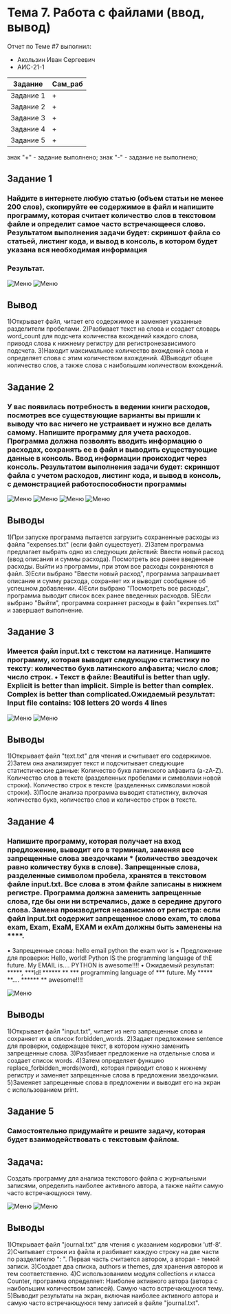 # Тема 7. Работа с файлами (ввод, вывод)
Отчет по Теме #7 выполнил:
- Акользин Иван Сергеевич
- АИС-21-1

| Задание | Сам_раб | 
| ------ | ------ | 
| Задание 1 | + |
| Задание 2 | + |
| Задание 3 | + |
| Задание 4 | + |
| Задание 5 | + |

знак "+" - задание выполнено; знак "-" - задание не выполнено;

## Задание 1
### Найдите в интернете любую статью (объем статьи не менее 200 слов), скопируйте ее содержимое в файл и напишите программу, которая считает количество слов в текстовом файле и определит самое часто встречающееся слово. Результатом выполнения задачи будет: скриншот файла со статьей, листинг кода, и вывод в консоль, в котором будет указана вся необходимая информация

### Результат.
![Меню](https://github.com/vladimir-12343/Software_Engineering_0/blob/Тема_7/pic/ex1.png)
![Меню](https://github.com/vladimir-12343/Software_Engineering_0/blob/Тема_7/pic/ex1.1.png)
## Вывод 
1)Открывает файл, читает его содержимое и заменяет указанные разделители пробелами.
2)Разбивает текст на слова и создает словарь word_count для подсчета количества вхождений каждого слова, приводя слова к нижнему регистру для регистронезависимого подсчета.
3)Находит максимальное количество вхождений слова и определяет слова с этим количеством вхождений.
4)Выводит общее количество слов, а также слова с наибольшим количеством вхождений.


## Задание 2
### У вас появилась потребность в ведении книги расходов, посмотрев все существующие варианты вы пришли к выводу что вас ничего не устраивает и нужно все делать самому. Напишите программу для учета расходов. Программа должна позволять вводить информацию о расходах, сохранять ее в файл и выводить существующие данные в консоль. Ввод информации происходит через консоль. Результатом выполнения задачи будет: скриншот файла с учетом расходов, листинг кода, и вывод в консоль, с демонстрацией работоспособности программы
![Меню](https://github.com/vladimir-12343/Software_Engineering_0/blob/Тема_7/pic/ex2.png)
![Меню](https://github.com/vladimir-12343/Software_Engineering_0/blob/Тема_7/pic/ex2.1.png)
![Меню](https://github.com/vladimir-12343/Software_Engineering_0/blob/Тема_7/pic/ex2.3.png)
![Меню](https://github.com/vladimir-12343/Software_Engineering_0/blob/Тема_7/pic/ex2.2.png)
## Выводы
1)При запуске программа пытается загрузить сохраненные расходы из файла "expenses.txt" (если файл существует).
2)Затем программа предлагает выбрать одно из следующих действий:
  Ввести новый расход (ввод описания и суммы расхода).
  Посмотреть все ранее введенные расходы.
  Выйти из программы, при этом все расходы сохраняются в файл.
3)Если выбрано "Ввести новый расход", программа запрашивает описание и сумму расхода, сохраняет их и выводит сообщение об успешном добавлении.
4)Если выбрано "Посмотреть все расходы", программа выводит список всех ранее введенных расходов.
5)Если выбрано "Выйти", программа сохраняет расходы в файл "expenses.txt" и завершает выполнение.


## Задание 3
### Имеется файл input.txt с текстом на латинице. Напишите программу, которая выводит следующую статистику по тексту: количество букв латинского алфавита; число слов; число строк. • Текст в файле: Beautiful is better than ugly. Explicit is better than implicit. Simple is better than complex. Complex is better than complicated.Ожидаемый результат: Input file contains: 108 letters 20 words 4 lines

![Меню](https://github.com/vladimir-12343/Software_Engineering_0/blob/Тема_7/pic/ex3.png)
![Меню](https://github.com/vladimir-12343/Software_Engineering_0/blob/Тема_7/pic/ex3.1.png)

## Выводы
1)Открывает файл "text.txt" для чтения и считывает его содержимое.
2)Затем она анализирует текст и подсчитывает следующие статистические данные:
  Количество букв латинского алфавита (a-zA-Z).
  Количество слов в тексте (разделенных пробелами и символами новой строки).
  Количество строк в тексте (разделенных символами новой строки).
3)После анализа программа выводит статистику, включая количество букв, количество слов и количество строк в тексте.

  
## Задание 4
### Напишите программу, которая получает на вход предложение, выводит его в терминал, заменяя все запрещенные слова звездочками * (количество звездочек равно количеству букв в слове). Запрещенные слова, разделенные символом пробела, хранятся в текстовом файле input.txt. Все слова в этом файле записаны в нижнем регистре. Программа должна заменить запрещенные слова, где бы они ни встречались, даже в середине другого слова. Замена производится независимо от регистра: если файл input.txt содержит запрещенное слово exam, то слова exam, Exam, ExaM, EXAM и exAm должны быть заменены на ****. 
• Запрещенные слова: hello email python the exam wor is 
• Предложение для проверки: Hello, world! Python IS the programming language of thE future. My EMAIL is.... PYTHON is awesome!!!! 
• Ожидаемый результат: *****, ***ld! ****** ** *** programming language of *** future. My ***** **.... ****** ** awesome!!!!

![Меню](https://github.com/vladimir-12343/Software_Engineering_0/blob/Тема_7/pic/ex4.png)
## Выводы
1)Открывает файл "input.txt", читает из него запрещенные слова и сохраняет их в список forbidden_words.
2)Задает предложение sentence для проверки, содержащее текст, в котором нужно заменить запрещенные слова.
3)Разбивает предложение на отдельные слова и создает список words.
4)Затем определяет функцию replace_forbidden_words(word), которая приводит слово к нижнему регистру и заменяет запрещенные слова в предложении звездочками.
5)Заменяет запрещенные слова в предложении и выводит его на экран с использованием print.


## Задание 5
### Самостоятельно придумайте и решите задачу, которая будет взаимодействовать с текстовым файлом.

## Задача: 
  Создать программу для анализа текстового файла с журнальными записями, определить наиболее активного автора, а также найти самую часто встречающуюся тему.

![Меню](https://github.com/vladimir-12343/Software_Engineering_0/blob/Тема_7/pic/ex5.png)
![Меню](https://github.com/vladimir-12343/Software_Engineering_0/blob/Тема_7/pic/ex5.1.png)
## Выводы
1)Открывает файл "journal.txt" для чтения с указанием кодировки 'utf-8'.
2)Считывает строки из файла и разбивает каждую строку на две части по разделителю ": ". Первая часть считается автором, а вторая - темой записи.
3)Создает два списка, authors и themes, для хранения авторов и тем соответственно.
4)С использованием модуля collections и класса Counter, программа определяет:
  Наиболее активного автора (автора с наибольшим количеством записей).
  Самую часто встречающуюся тему.
5)Выводит результаты на экран, включая наиболее активного автора и самую часто встречающуюся тему записей в файле "journal.txt".




